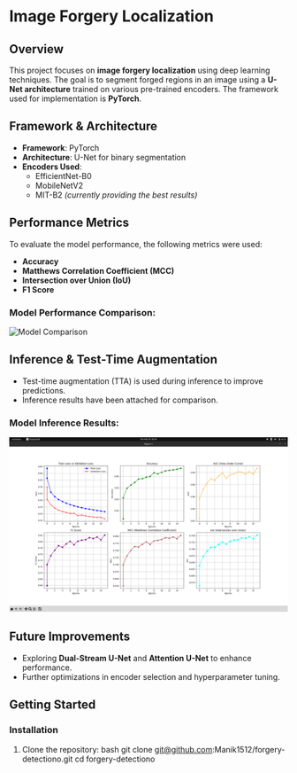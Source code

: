 # Image Forgery Localization

## Overview
This project focuses on **image forgery localization** using deep learning techniques. The goal is to segment forged regions in an image using a **U-Net architecture** trained on various pre-trained encoders. The framework used for implementation is **PyTorch**.

## Framework & Architecture
- **Framework**: PyTorch  
- **Architecture**: U-Net for binary segmentation  
- **Encoders Used**:
  - EfficientNet-B0  
  - MobileNetV2  
  - MIT-B2 *(currently providing the best results)*  

## Performance Metrics
To evaluate the model performance, the following metrics were used:
- **Accuracy**
- **Matthews Correlation Coefficient (MCC)**
- **Intersection over Union (IoU)**
- **F1 Score**

### Model Performance Comparison:
![Model Comparison](model_performance.png)

## Inference & Test-Time Augmentation
- Test-time augmentation (TTA) is used during inference to improve predictions.  
- Inference results have been attached for comparison.  

### Model Inference Results:
![Inference results](results.png)

## Future Improvements
- Exploring **Dual-Stream U-Net** and **Attention U-Net** to enhance performance.  
- Further optimizations in encoder selection and hyperparameter tuning.  

## Getting Started
### Installation
1. Clone the repository:
   bash
   git clone git@github.com:Manik1512/forgery-detectiono.git
   cd forgery-detectiono
